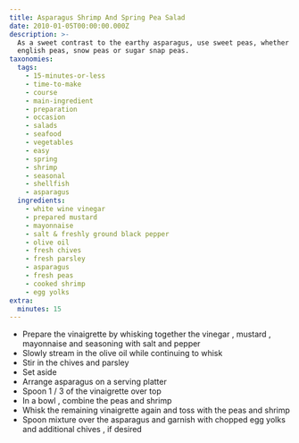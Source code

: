 ```yaml
---
title: Asparagus Shrimp And Spring Pea Salad
date: 2010-01-05T00:00:00.000Z
description: >-
  As a sweet contrast to the earthy asparagus, use sweet peas, whether shelled
  english peas, snow peas or sugar snap peas.
taxonomies:
  tags:
    - 15-minutes-or-less
    - time-to-make
    - course
    - main-ingredient
    - preparation
    - occasion
    - salads
    - seafood
    - vegetables
    - easy
    - spring
    - shrimp
    - seasonal
    - shellfish
    - asparagus
  ingredients:
    - white wine vinegar
    - prepared mustard
    - mayonnaise
    - salt & freshly ground black pepper
    - olive oil
    - fresh chives
    - fresh parsley
    - asparagus
    - fresh peas
    - cooked shrimp
    - egg yolks
extra:
  minutes: 15
---
```

 - Prepare the vinaigrette by whisking together the vinegar , mustard , mayonnaise and seasoning with salt and pepper
 - Slowly stream in the olive oil while continuing to whisk
 - Stir in the chives and parsley
 - Set aside
 - Arrange asparagus on a serving platter
 - Spoon 1 / 3 of the vinaigrette over top
 - In a bowl , combine the peas and shrimp
 - Whisk the remaining vinaigrette again and toss with the peas and shrimp
 - Spoon mixture over the asparagus and garnish with chopped egg yolks and additional chives , if desired
